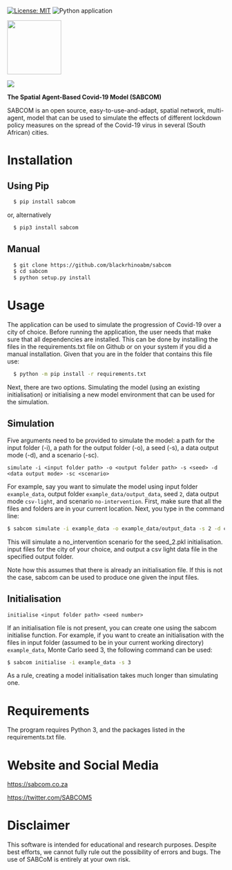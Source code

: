 [![License: MIT](https://img.shields.io/badge/License-MIT-yellow.svg)](https://opensource.org/licenses/MIT)
![Python application](https://github.com/blackrhinoabm/sabcom/workflows/Python%20application/badge.svg)

<img src="https://pbs.twimg.com/profile_images/1270246832015314953/CW4YcWdd_400x400.jpg" width="125">

![](https://cogeorg.github.io/images/black_rhino_logo.jpg)

 __The Spatial Agent-Based Covid-19 Model (SABCOM)__

SABCOM is an open source, easy-to-use-and-adapt, spatial network, multi-agent, model that can be used to simulate the effects of different lockdown policy measures on the spread of the Covid-19 virus in several (South African) cities. 

# Installation

## Using Pip

```bash
  $ pip install sabcom
```

or, alternatively 

```bash
  $ pip3 install sabcom
```

## Manual

```bash
  $ git clone https://github.com/blackrhinoabm/sabcom
  $ cd sabcom
  $ python setup.py install
```

# Usage

The application can be used to simulate the progression of Covid-19 over a city of choice. Before running
the application, the user needs that make sure that all dependencies are installed. This can be done by 
installing the files in the requirements.txt file on Github or on your system if you did a manual installation.
Given that you are in the folder that contains this file use:

```bash
  $ python -m pip install -r requirements.txt
```

Next, there are two options. Simulating the model (using an existing initialisation) or initialising a new model environment that can be 
used for the simulation.

## Simulation
Five arguments need to be provided to simulate the model: a path for the input folder (-i), a path for the output
folder (-o), a seed (-s), a data output mode (-d), and a scenario (-sc).

`simulate -i <input folder path> -o <output folder path> -s <seed> -d <data output mode> -sc <scenario>`

For example, say you want to simulate the model using input folder `example_data`, 
output folder `example_data/output_data`, seed `2`, data output mode `csv-light`, and scenario `no-intervention`. 
First, make sure that all the files and folders are in your current location. Next, you type in the command line:  

```bash
$ sabcom simulate -i example_data -o example_data/output_data -s 2 -d csv-light -sc no-intervention
```

This will simulate a no_intervention scenario for the seed_2.pkl initialisation. input files for the city of your choice, 
and output a csv light data file in the specified output folder.

Note how this assumes that there is already an initialisation file. If this is not the case, 
sabcom can be used to produce one given the input files. 

## Initialisation
`initialise <input folder path> <seed number>`

If an initialisation file is not present, you can create one using the sabcom initialise function. 
For example, if you want to create an initialisation with the files in input folder (assumed to be in your current working directory) `example_data`, 
Monte Carlo seed 3, the following command can be used:

```bash
$ sabcom initialise -i example_data -s 3
```

As a rule, creating a model initialisation takes much longer than simulating one.

# Requirements
The program requires Python 3, and the packages listed in the requirements.txt file.

# Website and Social Media
https://sabcom.co.za

https://twitter.com/SABCOM5

# Disclaimer

This software is intended for educational and research purposes. Despite best efforts,
we cannot fully rule out the possibility of errors and bugs. The use of SABCoM
is entirely at your own risk.
